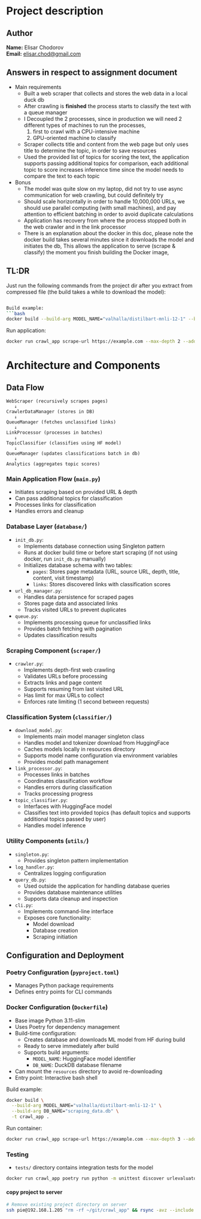 # Project description

## Author
**Name:** Elisar Chodorov  
**Email:** [elisar.chod@gmail.com](mailto:elisar.chod@gmail.com)

## Answers in respect to assignment document
* Main requirements
  * Built a web scraper that collects and stores the web data in a local duck db
  * After crawling is **finished** the process starts to classify the text with a queue manager 
  * I Decoupled the 2 processes, since in production we will need 2 different types of machines to run the processes, 
    1. first to crawl with a CPU-intensive machine 
    2. GPU-oriented machine to classify
  * Scraper collects title and content from the web page but only uses title to determine the topic, in order to save resources
  * Used the provided list of topics for scoring the text, the application supports passing additional topics for comparison, each additional topic to score increases inference time since the model needs to compare the text to each topic
* Bonus
  * The model was quite slow on my laptop, did not try to use async communication for web crawling, but could definitely try
  * Should scale horizontally in order to handle 10,000,000 URLs, we should use parallel computing (with small machines), and pay attention to efficient batching in order to avoid duplicate calculations
  * Application has recovery from where the process stopped both in the web crawler and in the link processor
  * There is an explanation about the docker in this doc, please note the docker build takes several minutes since it downloads the model and initiates the db, 
  This allows the application to serve (scrape & classify) the moment you finish building the Docker image,

## TL:DR
Just run the following commands from the project dir after you extract from compressed file (the build takes a while to download the model):
```bash

Build example:
```bash
docker build --build-arg MODEL_NAME="valhalla/distilbart-mnli-12-1" --build-arg DB_NAME="scraping_data.db" -t crawl_app .
```

Run application:
```bash
docker run crawl_app scrape-url https://example.com --max-depth 2 --additional-topics "topic1" "topic2"
```

# Architecture and Components

## Data Flow

```
WebScraper (recursively scrapes pages)
   ↓
CrawlerDataManager (stores in DB)
   ↓
QueueManager (fetches unclassified links)
   ↓
LinkProcessor (processes in batches)
   ↓
TopicClassifier (classifies using HF model)
   ↓
QueueManager (updates classifications batch in db)
   ↓
Analytics (aggregates topic scores)
```

### Main Application Flow (`main.py`)
   - Initiates scraping based on provided URL & depth
   - Can pass additional topics for classification
   - Processes links for classification
   - Handles errors and cleanup

### Database Layer (`database/`)
- `init_db.py`: 
  - Implements database connection using Singleton pattern
  - Runs at docker build time or before start scraping (if not using docker, run `init_db.py` manually)
  - Initializes database schema with two tables:
    - `pages`: Stores page metadata (URL, source URL, depth, title, content, visit timestamp)
    - `links`: Stores discovered links with classification scores
- `url_db_manager.py`:
  - Handles data persistence for scraped pages
  - Stores page data and associated links
  - Tracks visited URLs to prevent duplicates
- `queue.py`:
  - Implements processing queue for unclassified links
  - Provides batch fetching with pagination
  - Updates classification results

### Scraping Component (`scraper/`)
- `crawler.py`:
  - Implements depth-first web crawling
  - Validates URLs before processing
  - Extracts links and page content
  - Supports resuming from last visited URL
  - Has limit for max URLs to collect
  - Enforces rate limiting (1 second between requests)

### Classification System (`classifier/`)
- `download_model.py`:
  - Implements main model manager singleton class
  - Handles model and tokenizer download from HuggingFace
  - Caches models locally in resources directory
  - Supports model name configuration via environment variables
  - Provides model path management
- `link_processor.py`:
  - Processes links in batches
  - Coordinates classification workflow
  - Handles errors during classification
  - Tracks processing progress
- `topic_classifier.py`:
  - Interfaces with HuggingFace model
  - Classifies text into provided topics (has default topics and supports additional topics passed by user)
  - Handles model inference
  
### Utility Components (`utils/`)
- `singleton.py`:
  - Provides singleton pattern implementation
- `log_handler.py`:
  - Centralizes logging configuration
- `query_db.py`:
  - Used outside the application for handling database queries
  - Provides database maintenance utilities
  - Supports data cleanup and inspection
- `cli.py`:
  - Implements command-line interface
  - Exposes core functionality:
    - Model download
    - Database creation
    - Scraping initiation


## Configuration and Deployment

### Poetry Configuration (`pyproject.toml`)
- Manages Python package requirements
- Defines entry points for CLI commands

### Docker Configuration (`Dockerfile`)
- Base image Python 3.11-slim
- Uses Poetry for dependency management
- Build-time configuration:
  - Creates database and downloads ML model from HF during build
  - Ready to serve immediately after build
  - Supports build arguments:
    - `MODEL_NAME`: HuggingFace model identifier
    - `DB_NAME`: DuckDB database filename
- Can mount the `resources` directory to avoid re-downloading
- Entry point: Interactive bash shell

Build example:
```bash
docker build \
  --build-arg MODEL_NAME="valhalla/distilbart-mnli-12-1" \
  --build-arg DB_NAME="scraping_data.db" \
  -t crawl_app .
```

Run container:
```bash
docker run crawl_app scrape-url https://example.com --max-depth 3 --additional-topics "topic1" "topic2"
```

### Testing

- `tests/` directory contains integration tests for the model

```bash
docker run crawl_app poetry run python -m unittest discover urlevaluator/tests
```

#### copy project to server
```bash
# Remove existing project directory on server
ssh pie@192.168.1.205 "rm -rf ~/git/crawl_app" && rsync -avz --include '**/*.py' --include '**/*.toml' --include 'Dockerfile' --include '**/*.md' --exclude '*' . pie@192.168.1.205:~/git/crawl_app/
```



